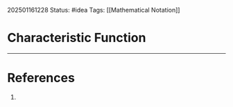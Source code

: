 202501161228
Status: #idea
Tags: [[Mathematical Notation]]

# Characteristic Function


---
# References

1. 